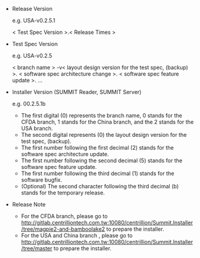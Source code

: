 * Release Version

    e.g. USA-v0.2.5.1
    
    < Test Spec Version >.< Release Times >

* Test Spec Version

    e.g. USA-v0.2.5

    < branch name >
    -v< layout design version for the test spec, (backup) >.
    < software spec architecture change >.
    < software spec feature update >.
    ...

* Installer Version (SUMMIT Reader, SUMMIT Server)

    e.g. 00.2.5.1b
    
    * The first digital (0) represents the branch name, 0 stands for the CFDA branch, 1 stands for the China branch, and the 2 stands for the USA branch.
    * The second digital represents (0) the layout design version for the test spec, (backup).
    * The first number following the first decimal (2) stands for the software spec architecture update.
    * The first number following the second decimal (5) stands for the software spec feature update.
    * The first number following the third decimal (1) stands for the software bugfix.
    * (Optional) The second character following the third decimal (b) stands for the temporary release.

* Release Note

    * For the CFDA branch, please go to http://gitlab.centrilliontech.com.tw:10080/centrillion/Summit.Installer/tree/magpie2-and-bamboolake2 to prepare the installer.
    * For the USA and China branch , please go to http://gitlab.centrilliontech.com.tw:10080/centrillion/Summit.Installer/tree/master to prepare the installer.
